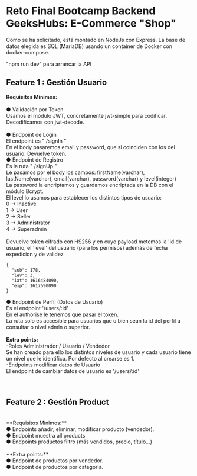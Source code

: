 # Reto Final Bootcamp Backend GeeksHubs: E-Commerce "Shop" <br>

Como se ha solicitado, está montado en NodeJs con Express. La base de datos elegida es SQL (MariaDB) usando un container de Docker con docker-compose. <br>

"npm run dev" para arrancar la API <br>


## Feature 1 : Gestión Usuario <br>

**Requisitos Mínimos:** <br><br>
● Validación por Token <br>
Usamos el módulo JWT, concretamente jwt-simple para codificar. <br>
Decodificamos con jwt-decode. <br>
<br>
● Endpoint de Login <br>
El endpoint es " /signIn "<br>
En el body pasaremos email y password, que si coinciden con los del usuario. Devuelve token.
<br>
● Endpoint de Registro <br>
Es la ruta " /signUp " <br>
Le pasamos por el body los campos: firstName(varchar), lastName(varchar), email(varchar), password(varchar) y level(integer) <br>
La password la encriptamos y guardamos encriptada en la DB con el módulo Bcrypt. <br>
El level lo usamos para establecer los distintos tipos de usuario: <br>
0 -> Inactive <br>
1 -> User <br>
2 -> Seller <br>
3 -> Administrator <br>
4 -> Superadmin <br>
<br>
Devuelve token cifrado con HS256 y en cuyo payload metemos la 'id de usuario, el 'level' del usuario (para los permisos) además de fecha expedicion y de validez <br>
```
{
  "sub": 178,
  "lev": 3,
  "iat": 1616484090,
  "exp": 1617690090
}
```
● Endpoint de Perfil (Datos de Usuario) <br>
Es el endpoint '/users/:id'  <br>
En el authorise le tenemos que pasar el token. <br>
La ruta solo es accesible para usuarios que o bien sean la id del perfil a consultar o nivel admin o superior. <br>
<br>
**Extra points:** <br>
-Roles Administrador / Usuario / Vendedor <br>
Se han creado para ello los distintos niveles de usuario y cada usuario tiene un nivel que le identifica. Por defecto al crearse es 1. <br>
-Endpoints modificar datos de Usuario <br>
El endpoint de cambiar datos de usuario es '/users/:id' <br>
<br>
<br>
## Feature 2 : Gestión Product <br>
<br>
**Requisitos Mínimos:** <br>
● Endpoints añadir, eliminar, modificar producto (vendedor). <br>
● Endpoint muestra all products <br>
● Endpoints productos filtro (más vendidos, precio, título...) <br>
<br>
**Extra points:** <br>
● Endpoint de productos por vendedor. <br>
● Endpoint de productos por categoría. <br>
<br>
